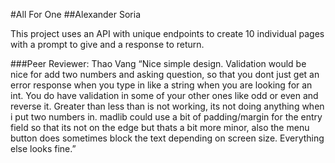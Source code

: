 #All For One
##Alexander Soria

This project uses an API with unique endpoints to create 10 individual pages with a prompt to give and a response to return.

###Peer Reviewer: Thao Vang
“Nice simple design. Validation would be nice for add two numbers  and asking question, so that you dont just get an error response when you type in like a string when you are looking for an int. You do have validation in some of your other ones like odd or even and reverse it. Greater than less than is not working, its not doing anything when i put two numbers in. madlib could use a bit of padding/margin for the entry field so that its not on the edge but thats a bit more minor, also the menu button does sometimes block the text depending on screen size. Everything else looks fine.”